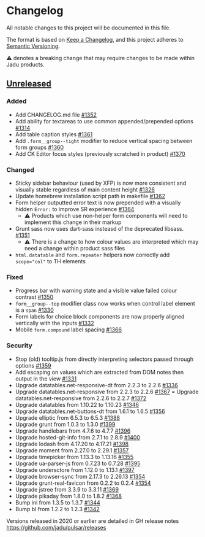 # Changelog

All notable changes to this project will be documented in this file.

The format is based on [Keep a Changelog](https://keepachangelog.com/en/1.0.0/),
and this project adheres to [Semantic Versioning](https://semver.org/spec/v2.0.0.html).

⚠️ denotes a breaking change that may require changes to be made within Jadu products.

## [Unreleased](https://github.com/jadu/pulsar/issues?q=is%3Aclosed+milestone%3AUnreleased)
### Added
- Add CHANGELOG.md file [#1352](https://github.com/jadu/pulsar/pull/1352)
- Add ability for textareas to use common appended/prepended options [#1314](https://github.com/jadu/pulsar/pull/1314)
- Add table caption styles [#1361](https://github.com/jadu/pulsar/pull/1361)
- Add `.form__group--tight` modifier to reduce vertical spacing between form groups [#1360](https://github.com/jadu/pulsar/pull/1360)
- Add CK Editor focus styles (previously scratched in product) [#1370](https://github.com/jadu/pulsar/pull/1370)

### Changed
- Sticky sidebar behaviour (used by XFP) is now more consistent and visually stable regardless of main content height [#1326](https://github.com/jadu/pulsar/pull/1326)
- Update homebrew installation script path in makefile [#1362](https://github.com/jadu/pulsar/pull/1362)
- Form helper outputted error text is now prepended with a visually hidden `Error:` to improve SR experience [#1364](https://github.com/jadu/pulsar/pull/1364)
  - ⚠️ Products which use non-helper form components will need to implement this change in their markup
- Grunt sass now uses dart-sass insteasd of the deprecated libsass. [#1351](https://github.com/jadu/pulsar/pull/1351)
  - ⚠️ There is a change to how colour values are interpreted which may need a change within product sass files
- `html.datatable` and `form.repeater` helpers now correctly add `scope="col"` to TH elements

### Fixed
- Progress bar with warning state and a visible value failed colour contrast [#1350](https://github.com/jadu/pulsar/pull/1350)
- `form__group--top` modifier class now works when control label element is a `span` [#1330](https://github.com/jadu/pulsar/pull/1330)
- Form labels for choice block components are now properly aligned vertically with the inputs [#1332](https://github.com/jadu/pulsar/pull/1332)
- Mobile `form.compound` label spacing [#1366](https://github.com/jadu/pulsar/pull/1366)

### Security
- Stop (old) tooltip.js from directly interpreting selectors passed through options [#1359](https://github.com/jadu/pulsar/pull/1359)
- Add escaping on values which are extracted from DOM notes then output in the view [#1331](https://github.com/jadu/pulsar/pull/1331)
- Upgrade datatables.net-responsive-dt from 2.2.3 to 2.2.6 [#1336](https://github.com/jadu/pulsar/pull/1336)
- Upgrade datatables.net-responsive from 2.2.3 to 2.2.6 [#1367](https://github.com/jadu/pulsar/pull/1367)
= Upgrade datatables.net-responsive from 2.2.6 to 2.2.7 [#1372](https://github.com/jadu/pulsar/pull/1372)
- Upgrade datatables from 1.10.22 to 1.10.23 [#1346](https://github.com/jadu/pulsar/pull/1346)
- Upgrade datatables.net-buttons-dt from 1.6.1 to 1.6.5 [#1356](https://github.com/jadu/pulsar/pull/1356)
- Upgrade elliptic from 6.5.3 to 6.5.3 [#1388](https://github.com/jadu/pulsar/pull/1388)
- Upgrade grunt from 1.0.3 to 1.3.0 [#1399](https://github.com/jadu/pulsar/pull/1399)
- Upgrade handlebars from 4.7.6 to 4.7.7 [#1396](https://github.com/jadu/pulsar/pull/1396)
- Upgrade hosted-git-info from 2.7.1 to 2.8.9 [#1400](https://github.com/jadu/pulsar/pull/1400)
- Upgrade lodash from 4.17.20 to 4.17.21 [#1398](https://github.com/jadu/pulsar/pull/1398)
- Upgrade moment from 2.27.0 to 2.29.1 [#1357](https://github.com/jadu/pulsar/pull/1357)
- Upgrade timepicker from 1.13.3 to 1.13.16 [#1355](https://github.com/jadu/pulsar/pull/1355)
- Upgrade ua-parser-js from 0.7.23 to 0.7.28 [#1395](https://github.com/jadu/pulsar/pull/1395)
- Upgrade undersctore from 1.12.0 to 1.13.1 [#1397](https://github.com/jadu/pulsar/pull/1397)
- Upgrade browser-sync from 2.17.3 to 2.26.13 [#1354](https://github.com/jadu/pulsar/pull/1354/)
- Upgrade grunt-real-favicon from 0.2.2 to 0.2.4 [#1354](https://github.com/jadu/pulsar/pull/1354/)
- Upgrade jstree from 3.3.9 to 3.3.11 [#1369](https://github.com/jadu/pulsar/pull/1369)
- Upgrade pikaday from 1.8.0 to 1.8.2 [#1368](https://github.com/jadu/pulsar/pull/1368)
- Bump ini from 1.3.5 to 1.3.7 [#1344](https://github.com/jadu/pulsar/pull/1344)
- Bump bl from 1.2.2 to 1.2.3 [#1342](https://github.com/jadu/pulsar/pull/1342)

Versions released in 2020 or earlier are detailed in GH release notes https://github.com/jadu/pulsar/releases
